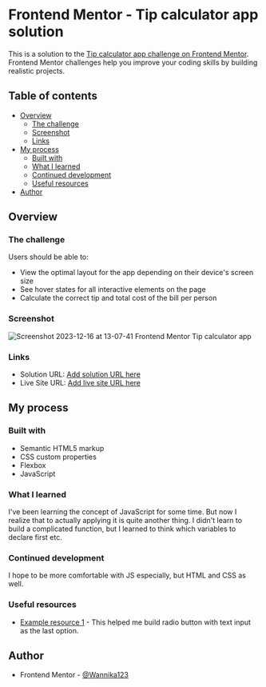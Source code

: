# Frontend Mentor - Tip calculator app solution

This is a solution to the [Tip calculator app challenge on Frontend Mentor](https://www.frontendmentor.io/challenges/tip-calculator-app-ugJNGbJUX). Frontend Mentor challenges help you improve your coding skills by building realistic projects.

## Table of contents

- [Overview](#overview)
  - [The challenge](#the-challenge)
  - [Screenshot](#screenshot)
  - [Links](#links)
- [My process](#my-process)
  - [Built with](#built-with)
  - [What I learned](#what-i-learned)
  - [Continued development](#continued-development)
  - [Useful resources](#useful-resources)
- [Author](#author)

## Overview

### The challenge

Users should be able to:

- View the optimal layout for the app depending on their device's screen size
- See hover states for all interactive elements on the page
- Calculate the correct tip and total cost of the bill per person

### Screenshot

![Screenshot 2023-12-16 at 13-07-41 Frontend Mentor Tip calculator app](https://github.com/Wannika123/fem-tip-calculator/assets/142564014/625273ee-2f40-4f0b-8a9d-76642fc07216)

### Links

- Solution URL: [Add solution URL here](https://github.com/Wannika123/fem-tip-calculator)
- Live Site URL: [Add live site URL here](https://your-live-site-url.com)

## My process

### Built with

- Semantic HTML5 markup
- CSS custom properties
- Flexbox
- JavaScript

### What I learned

I've been learning the concept of JavaScript for some time. But now I realize that to actually applying it is quite another thing. I didn't learn to build a complicated function, but I learned to think which variables to declare first etc.

### Continued development

I hope to be more comfortable with JS especially, but HTML and CSS as well.

### Useful resources

- [Example resource 1](https://stackoverflow.com/questions/1228504/how-can-i-add-an-other-text-input-to-a-set-of-radio-buttons-in-an-html-form) - This helped me build radio button with text input as the last option.

## Author

- Frontend Mentor - [@Wannika123](https://www.frontendmentor.io/profile/Wannika123)